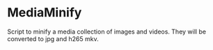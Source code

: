 # MediaMinify
Script to minify a media collection of images and videos. They will be converted to jpg and h265 mkv.
